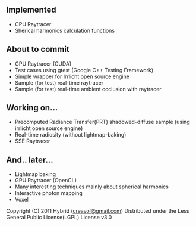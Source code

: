 
## Implemented

* CPU Raytracer
* Sherical harmonics calculation functions

## About to commit

* GPU Raytracer (CUDA)
* Test cases using gtest (Google C++ Testing Framework)
* Simple wrapper for Irrlicht open source engine
* Sample (for test) real-time raytracer
* Sample (for test) real-time ambient occlusion with raytracer

## Working on...

* Precomputed Radiance Transfer(PRT) shadowed-diffuse sample (using irrlicht open source engine)
* Real-time radiosity (without lightmap-baking)
* SSE Raytracer

## And.. later...

* Lightmap baking
* GPU Raytracer (OpenCL)
* Many interesting techniques mainly about spherical harmonics
* Interactive photon mapping
* Voxel

Copyright (C) 2011 Hybrid (creavol@gmail.com)
Distributed under the Less General Public License(LGPL) License v3.0